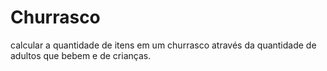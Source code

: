 # Churrasco
calcular a quantidade de itens em um churrasco através da quantidade de adultos que bebem e de crianças.
